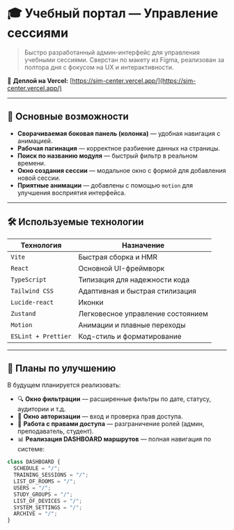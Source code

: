 # 🎓 Учебный портал — Управление сессиями

> Быстро разработанный админ-интерфейс для управления учебными сессиями. Сверстан по макету из Figma, реализован за полтора дня с фокусом на UX и интерактивности.

🚀 **Деплой на Vercel:** [https://sim-center.vercel.app/](https://sim-center.vercel.app/)  

---

## 🚀 Основные возможности

- **Сворачиваемая боковая панель (колонка)** — удобная навигация с анимацией.
- **Рабочая пагинация** — корректное разбиение данных на страницы.
- **Поиск по названию модуля** — быстрый фильтр в реальном времени.
- **Окно создания сессии** — модальное окно с формой для добавления новой сессии.
- **Приятные анимации** — добавлены с помощью `motion` для улучшения восприятия интерфейса.

---

## 🛠️ Используемые технологии

| Технология       | Назначение |
|------------------|-----------|
| `Vite`           | Быстрая сборка и HMR |
| `React`          | Основной UI-фреймворк |
| `TypeScript`     | Типизация для надежности кода |
| `Tailwind CSS`   | Адаптивная и быстрая стилизация |
| `Lucide-react`   | Иконки |
| `Zustand`        | Легковесное управление состоянием |
| `Motion`  | Анимации и плавные переходы |
| `ESLint + Prettier` | Код-стиль и форматирование |

---

## 🔮 Планы по улучшению

В будущем планируется реализовать:

- 🔍 **Окно фильтрации** — расширенные фильтры по дате, статусу, аудитории и т.д.
- 🔐 **Окно авторизации** — вход и проверка прав доступа.
- 🔐 **Работа с правами доступа** — разграничение ролей (админ, преподаватель, студент).
- 📊 **Реализация DASHBOARD маршрутов** — полная навигация по системе:

```ts
class DASHBOARD {
  SCHEDULE = "/";
  TRAINING_SESSIONS = "/";
  LIST_OF_ROOMS = "/";
  USERS = "/";
  STUDY_GROUPS = "/";
  LIST_OF_DEVICES = "/";
  SYSTEM_SETTINGS = "/";
  ARCHIVE = "/";
}

